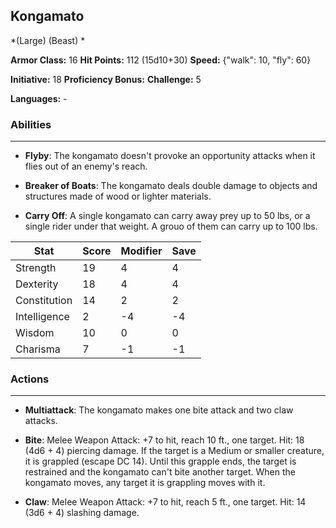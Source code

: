 ## Kongamato
*(Large) (Beast) *

**Armor Class:** 16
**Hit Points:** 112 (15d10+30)
**Speed:** {"walk": 10, "fly": 60}

**Initiative:** 18
**Proficiency Bonus:**
**Challenge:** 5

**Languages:** -

### Abilities
 --- 
- **Flyby**: The kongamato doesn't provoke an opportunity attacks when it flies out of an enemy's reach.

- **Breaker of Boats**: The kongamato deals double damage to objects and structures made of wood or lighter materials.

- **Carry Off**: A single kongamato can carry away prey up to 50 lbs, or a single rider under that weight. A grouo of them can carry up to 100 lbs.



| Stat | Score | Modifier | Save |
| ---- | ---- | ---- | ---- |
| Strength | 19 | 4 | 4 |
| Dexterity | 18 | 4 | 4 |
| Constitution | 14 | 2 | 2 |
| Intelligence | 2 | -4 | -4 |
| Wisdom | 10 | 0 | 0 |
| Charisma | 7 | -1 | -1 |

### Actions
 --- 
- **Multiattack**: The kongamato makes one bite attack and two claw attacks.

- **Bite**: Melee Weapon Attack: +7 to hit, reach 10 ft., one target. Hit: 18 (4d6 + 4) piercing damage. If the target is a Medium or smaller creature, it is grappled (escape DC 14). Until this grapple ends, the target is restrained and the kongamato can't bite another target. When the kongamato moves, any target it is grappling moves with it.

- **Claw**: Melee Weapon Attack: +7 to hit, reach 5 ft., one target. Hit: 14 (3d6 + 4) slashing damage.

